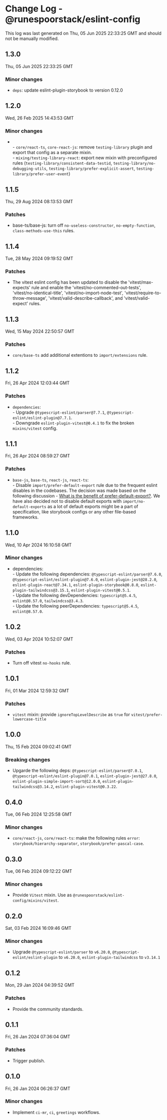 # Change Log - @runespoorstack/eslint-config

This log was last generated on Thu, 05 Jun 2025 22:33:25 GMT and should not be manually modified.

## 1.3.0
Thu, 05 Jun 2025 22:33:25 GMT

### Minor changes

- `deps`: update eslint-plugin-storybook to version 0.12.0

## 1.2.0
Wed, 26 Feb 2025 14:43:53 GMT

### Minor changes

- <br/>- `core/react-ts`, `core-react-js`: remove `testing-library` plugin and export that config as a separate mixin. <br/>- `mixing/testing-library-react`: export new mixin with preconfigured rules (`testing-library/consistent-data-testid`, `testing-library/no-debugging-utils`, `testing-library/prefer-explicit-assert`, `testing-library/prefer-user-event`)

## 1.1.5
Thu, 29 Aug 2024 08:13:53 GMT

### Patches

- base-ts/base-js: turn off `no-useless-constructor`, `no-empty-function`, `class-methods-use-this` rules.

## 1.1.4
Tue, 28 May 2024 09:19:52 GMT

### Patches

- The vitest eslint config has been updated to disable the 'vitest/max-expects' rule and enable the 'vitest/no-commented-out-tests', 'vitest/no-identical-title', 'vitest/no-import-node-test', 'vitest/require-to-throw-message', 'vitest/valid-describe-callback', and 'vitest/valid-expect' rules.

## 1.1.3
Wed, 15 May 2024 22:50:57 GMT

### Patches

- `core/base-ts` add additional extentions to `import/extensions` rule.

## 1.1.2
Fri, 26 Apr 2024 12:03:44 GMT

### Patches

- `dependencies`: <br/>- Upgrade `@typescript-eslint/parser@7.7.1`, `@typescript-eslint/eslint-plugin@7.7.1`. <br/>- Downgrade `eslint-plugin-vitest@0.4.1` to fix the broken `mixins/vitest` config.

## 1.1.1
Fri, 26 Apr 2024 08:59:27 GMT

### Patches

- `base-js`, `base-ts`, `react-js`, `react-ts`: <br/>- Disable `import/prefer-default-export` rule due to the frequent eslint disables in the codebases. The decision was made based on the following discussion - [What is the benefit of prefer-default-export?](https://github.com/airbnb/javascript/issues/1365). We have also decided not to disable default exports with `import/no-default-exports` as a lot of default exports might be a part of specification, like storybook configs or any other file-based frameworks.

## 1.1.0
Wed, 10 Apr 2024 16:10:58 GMT

### Minor changes

- dependencies: <br/>- Update the following dependencies: `@typescript-eslint/parser@7.6.0`, `@typescript-eslint/eslint-plugin@7.6.0`, `eslint-plugin-jest@28.2.0`, `eslint-plugin-react@7.34.1`, `eslint-plugin-storybook@0.8.0`, `eslint-plugin-tailwindcss@3.15.1`, `eslint-plugin-vitest@0.5.1`. <br/>- Update the following devDependencies: `typescript@5.4.5`, `eslint@8.57.0`, `tailwindcss@3.4.3`. <br/>- Update the following peerDependencies: `typescript@5.4.5`, `eslint@8.57.0`.

## 1.0.2
Wed, 03 Apr 2024 10:52:07 GMT

### Patches

- Turn off vitest `no-hooks` rule.

## 1.0.1
Fri, 01 Mar 2024 12:59:32 GMT

### Patches

- `vitest` mixin: provide `ignoreTopLevelDescribe` as `true` for `vitest/prefer-lowercase-title`

## 1.0.0
Thu, 15 Feb 2024 09:02:41 GMT

### Breaking changes

- Upgarde the following deps: `@typescript-eslint/parser@7.0.1`, `@typescript-eslint/eslint-plugin@7.0.1`, `eslint-plugin-jest@27.8.0`, `eslint-plugin-simple-import-sort@12.0.0`, `eslint-plugin-tailwindcss@3.14.2`, `eslint-plugin-vitest@0.3.22`.

## 0.4.0
Tue, 06 Feb 2024 12:25:58 GMT

### Minor changes

- `core/react-js`, `core/react-ts`: make the following rules `error`: `storybook/hierarchy-separator`, `storybook/prefer-pascal-case`.

## 0.3.0
Tue, 06 Feb 2024 09:12:22 GMT

### Minor changes

- Provide `Vitest` mixin. Use as `@runespoorstack/eslint-config/mixins/vitest`.

## 0.2.0
Sat, 03 Feb 2024 16:09:46 GMT

### Minor changes

- Upgrade `@typescript-eslint/parser` to `v6.20.0`, `@typescript-eslint/eslint-plugin` to `v6.20.0`, `eslint-plugin-tailwindcss` to `v3.14.1`

## 0.1.2
Mon, 29 Jan 2024 04:39:52 GMT

### Patches

- Provide the community standards.

## 0.1.1
Fri, 26 Jan 2024 07:36:04 GMT

### Patches

- Trigger publish.

## 0.1.0
Fri, 26 Jan 2024 06:26:37 GMT

### Minor changes

- Implement `ci-mr`, `ci`, `greetings` workflows.

